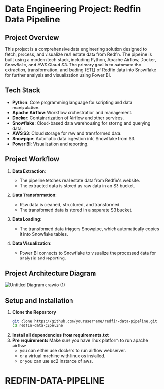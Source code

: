 # Data Engineering Project: Redfin Data Pipeline

## Project Overview

This project is a comprehensive data engineering solution designed to fetch, process, and visualize real estate data from Redfin. The pipeline is built using a modern tech stack, including Python, Apache Airflow, Docker, Snowflake, and AWS Cloud S3. The primary goal is to automate the extraction, transformation, and loading (ETL) of Redfin data into Snowflake for further analysis and visualization using Power BI.

## Tech Stack

- **Python**: Core programming language for scripting and data manipulation.
- **Apache Airflow**: Workflow orchestration and management.
- **Docker**: Containerization of Airflow and other services.
- **Snowflake**: Cloud-based data warehousing for storing and querying data.
- **AWS S3**: Cloud storage for raw and transformed data.
- **Snowpipe**: Automatic data ingestion into Snowflake from S3.
- **Power BI**: Visualization and reporting.

## Project Workflow

1. **Data Extraction**: 
   - The pipeline fetches real estate data from Redfin's website.
   - The extracted data is stored as raw data in an S3 bucket.

2. **Data Transformation**:
   - Raw data is cleaned, structured, and transformed.
   - The transformed data is stored in a separate S3 bucket.

3. **Data Loading**:
   - The transformed data triggers Snowpipe, which automatically copies it into Snowflake tables.

4. **Data Visualization**:
   - Power BI connects to Snowflake to visualize the processed data for analysis and reporting.

## Project Architecture Diagram
![Untitled Diagram drawio (1)](https://github.com/user-attachments/assets/bb8de138-7431-4063-9e37-203bf000b33d)

## Setup and Installation

1. **Clone the Repository**
   ```bash
   git clone https://github.com/yourusername/redfin-data-pipeline.git
   cd redfin-data-pipeline
2. **Install all dependencies from requirements.txt**
3. **Pre requirements**
   Make sure you have linux platform to run apache airflow
   - you can either use dockers to run airflow webserver.
   - or a virtual machine with linux os installed.
   - or you can use ec2 instance of aws.
# REDFIN-DATA-PIPELINE
